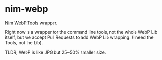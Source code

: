 # nim-webp

[Nim](https://nim-lang.org) [WebP Tools](https://developers.google.com/speed/webp/docs/cwebp) wrapper.

Right now is a wrapper for the command line tools,
not the whole WebP Lib itself,
but we accept Pull Requests to add WebP Lib wrapping.
(I need the Tools, not the Lib).

TLDR; WebP is like JPG but 25~50% smaller size.
